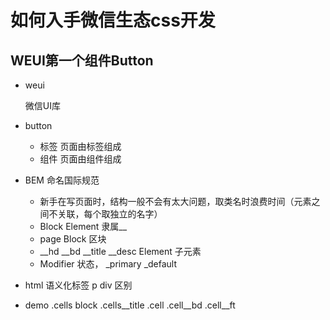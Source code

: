 # 如何入手微信生态css开发
## WEUI第一个组件Button
- weui

    微信UI库 
- button
    - 标签
    页面由标签组成  
    - 组件
    页面由组件组成 

- BEM 命名国际规范 
    - 新手在写页面时，结构一般不会有太大问题，取类名时浪费时间（元素之间不关联，每个取独立的名字）
    - Block Element 隶属__
    - page Block 区块
    - __hd __bd __title __desc Element 子元素 
    - Modifier 
        状态， _primary  _default 
- html 语义化标签
    p  div  区别 

- demo
    .cells  block 
        .cells__title
        .cell
            .cell__bd
            .cell__ft